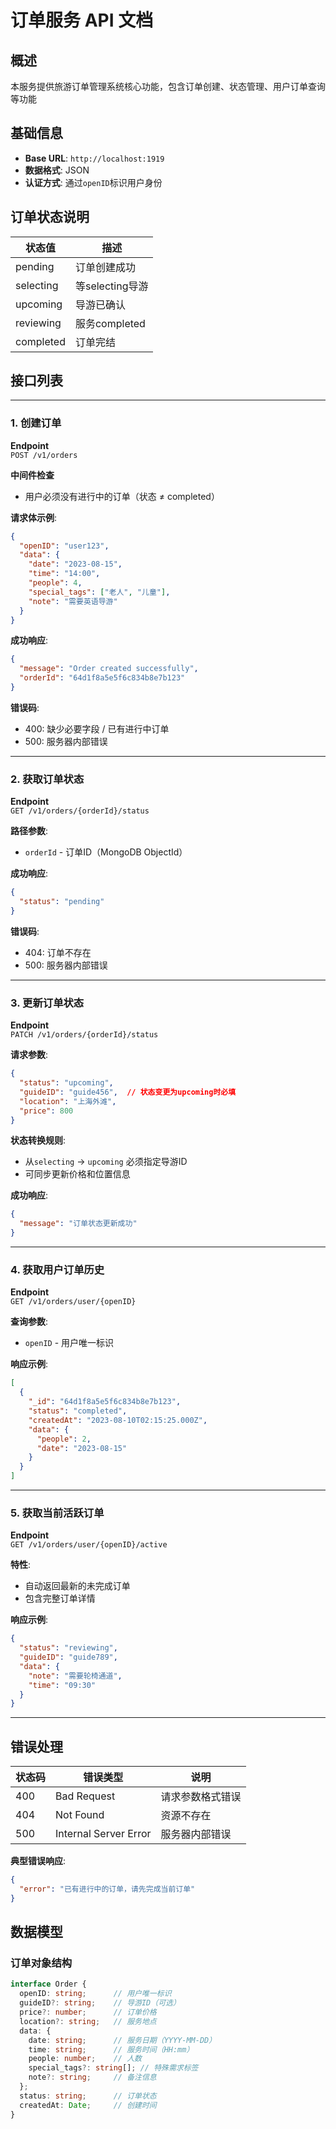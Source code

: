 # 订单服务 API 文档

## 概述

本服务提供旅游订单管理系统核心功能，包含订单创建、状态管理、用户订单查询等功能

## 基础信息

- **Base URL**: `http://localhost:1919`
- **数据格式**: JSON
- **认证方式**: 通过`openID`标识用户身份

## 订单状态说明

| 状态值      | 描述     |
|-------------|----------|
| pending      | 订单创建成功 |
| selecting      | 等selecting导游 |
| upcoming      | 导游已确认 |
| reviewing      | 服务completed |
| completed      | 订单完结 |

## 接口列表

---

### 1. 创建订单

**Endpoint**  
`POST /v1/orders`

**中间件检查**  

- 用户必须没有进行中的订单（状态 ≠ completed）

**请求体示例**:

```json
{
  "openID": "user123",
  "data": {
    "date": "2023-08-15",
    "time": "14:00",
    "people": 4,
    "special_tags": ["老人", "儿童"],
    "note": "需要英语导游"
  }
}
```

**成功响应**:

```json
{
  "message": "Order created successfully",
  "orderId": "64d1f8a5e5f6c834b8e7b123"
}
```

**错误码**:

- 400: 缺少必要字段 / 已有进行中订单
- 500: 服务器内部错误

---

### 2. 获取订单状态

**Endpoint**  
`GET /v1/orders/{orderId}/status`

**路径参数**:

- `orderId` - 订单ID（MongoDB ObjectId）

**成功响应**:

```json
{
  "status": "pending"
}
```

**错误码**:

- 404: 订单不存在
- 500: 服务器内部错误

---

### 3. 更新订单状态

**Endpoint**  
`PATCH /v1/orders/{orderId}/status`

**请求参数**:

```json
{
  "status": "upcoming",
  "guideID": "guide456",  // 状态变更为upcoming时必填
  "location": "上海外滩",
  "price": 800
}
```

**状态转换规则**:

- 从`selecting` → `upcoming` 必须指定导游ID
- 可同步更新价格和位置信息

**成功响应**:

```json
{
  "message": "订单状态更新成功"
}
```

---

### 4. 获取用户订单历史

**Endpoint**  
`GET /v1/orders/user/{openID}`

**查询参数**:

- `openID` - 用户唯一标识

**响应示例**:

```json
[
  {
    "_id": "64d1f8a5e5f6c834b8e7b123",
    "status": "completed",
    "createdAt": "2023-08-10T02:15:25.000Z",
    "data": {
      "people": 2,
      "date": "2023-08-15"
    }
  }
]
```

---

### 5. 获取当前活跃订单

**Endpoint**  
`GET /v1/orders/user/{openID}/active`

**特性**:

- 自动返回最新的未完成订单
- 包含完整订单详情

**响应示例**:

```json
{
  "status": "reviewing",
  "guideID": "guide789",
  "data": {
    "note": "需要轮椅通道",
    "time": "09:30"
  }
}
```

---

## 错误处理

| 状态码 | 错误类型                  | 说明                     |
|--------|--------------------------|--------------------------|
| 400    | Bad Request             | 请求参数格式错误         |
| 404    | Not Found               | 资源不存在               |
| 500    | Internal Server Error   | 服务器内部错误           |

**典型错误响应**:

```json
{
  "error": "已有进行中的订单，请先完成当前订单"
}
```

## 数据模型

### 订单对象结构

```typescript
interface Order {
  openID: string;      // 用户唯一标识
  guideID?: string;    // 导游ID（可选）
  price?: number;      // 订单价格
  location?: string;   // 服务地点
  data: {
    date: string;      // 服务日期（YYYY-MM-DD）
    time: string;      // 服务时间（HH:mm）
    people: number;    // 人数
    special_tags?: string[]; // 特殊需求标签
    note?: string;     // 备注信息
  };
  status: string;      // 订单状态
  createdAt: Date;     // 创建时间
}
```
